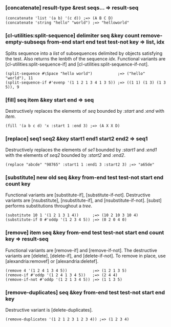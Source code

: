 ### [concatenate] result-type &rest seqs... => result-seq

~~~
(concatenate 'list '(a b) '(c d)) ;=> (A B C D)
(concatenate 'string "hello" "world") ;=> "helloworld"
~~~

### [cl-utilities:split-sequence] delimiter seq &key count remove-empty-subseqs from-end start end test test-not key => list, idx

Splits sequence into a *list* of subsequences delimited by
objects satisfying the test. Also returns the lenbth of the
sequence *idx*. Functional variants are
[cl-utilities:split-sequence-if] and [cl-utilities:split-sequence-if-not].

~~~
(split-sequence #\Space "hello world")           ;=> ("hello" "world"), 11
(split-sequence-if #'evenp '(1 1 2 1 3 4 1 3 5)) ;=> ((1 1) (1 3) (1 3 5)), 9
~~~

### [fill] seq item &key start end => seq

Destructively replaces the elements of *seq* bounded by
*:start* and *:end* with *item*.

~~~
(fill '(a b c d) 'x :start 1 :end 3) ;=> (A X X D)
~~~

### [replace] seq1 seq2 &key start1 end1 start2 end2 => seq1

Destructively replaces the elements of *se1* bounded by
*:start1* and *:end1* with the elements of *seq2* bounded by
*:start2* and *:end2*.

~~~
(replace "abcde" "98765" :start1 1 :end1 3 :start2 3) ;=> "a65de"
~~~

### [substitute] new old seq &key from-end test test-not start end count key

Functional variants are [substitute-if],
[substitute-if-not]. Destructive variants are [nsubstitute],
[nsubstitute-if], and [nsubstitute-if-not]. [subst] performs
substitutions throughout a *tree*.

~~~
(substitute 10 1 '(1 2 1 3 1 4))      ;=> (10 2 10 3 10 4)
(substitute-if 0 #'oddp '(1 2 3 4 5)) ;=> (0 2 0 4 0)
~~~

### [remove] item seq &key from-end test test-not start end count key => result-seq

Functional variants are [remove-if] and [remove-if-not]. The
destructive variants are [delete], [delete-if], and
[delete-if-not]. To remove in place, use
[alexandria:removef] or [alexandria:deletef].

~~~
(remove 4 '(1 2 4 1 3 4 5))           ;=> (1 2 1 3 5)
(remove-if #'oddp '(1 2 4 1 3 4 5))   ;=> (2 4 4)
(remove-if-not #'oddp '(1 2 1 3 4 5)) ;=> (1 1 3 5)
~~~

### [remove-duplicates] seq &key from-end test test-not start end key

Destructive variant is [delete-duplicates].

~~~
(remove-duplicates '(1 2 1 2 3 1 2 3 4)) ;=> (1 2 3 4)
~~~
